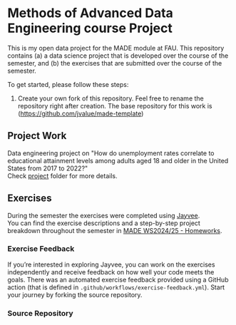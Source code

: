# Methods of Advanced Data Engineering course Project

This is my open data project for the MADE module at FAU.
This repository contains (a) a data science project that is developed over the course of the semester, and (b) the exercises that are submitted over the course of the semester.

To get started, please follow these steps:
1. Create your own fork of this repository. Feel free to rename the repository right after creation.
   The base repository for this work is (https://github.com/jvalue/made-template)

## Project Work
Data engineering project on "How do unemployment rates correlate to educational attainment levels among adults aged 18 and older in the United States from 2017 to 2022?"  
Check [project](project/) folder for more details.

## Exercises
During the semester the exercises were completed using [Jayvee](https://github.com/jvalue/jayvee).  
You can find the exercise descriptions and a step-by-step project breakdown throughout the semester in [MADE WS2024/25 - Homeworks](https://docs.google.com/document/d/1rC0BVSpIIcPakSdqeuvlfPfSukBsB6i005hpG4B8UlI/edit?tab=t.0).

### Exercise Feedback
If you’re interested in exploring Jayvee, you can work on the exercises independently and receive feedback on how well your code meets the goals. There was an automated exercise feedback provided using a GitHub action (that is defined in `.github/workflows/exercise-feedback.yml`). 
Start your journey by forking the source repository.

### Source Repository


